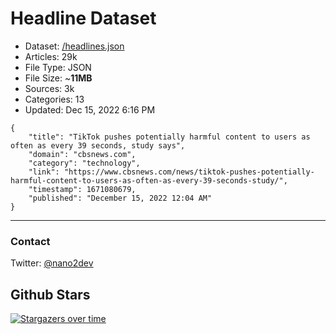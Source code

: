# Headline Dataset

- Dataset: [/headlines.json](https://raw.githubusercontent.com/fwd/news/master/headlines.json) 
- Articles: 29k
- File Type: JSON
- File Size: ~**11MB**
- Sources: 3k
- Categories: 13
- Updated: Dec 15, 2022 6:16 PM

```
{
    "title": "TikTok pushes potentially harmful content to users as often as every 39 seconds, study says",
    "domain": "cbsnews.com",
    "category": "technology",
    "link": "https://www.cbsnews.com/news/tiktok-pushes-potentially-harmful-content-to-users-as-often-as-every-39-seconds-study/",
    "timestamp": 1671080679,
    "published": "December 15, 2022 12:04 AM"
}
```

---

### Contact 

Twitter: [@nano2dev](https://twitter.com/nano2dev)

## Github Stars

[![Stargazers over time](https://starchart.cc/fwd/news.svg)](https://starchart.cc/fwd/news)
